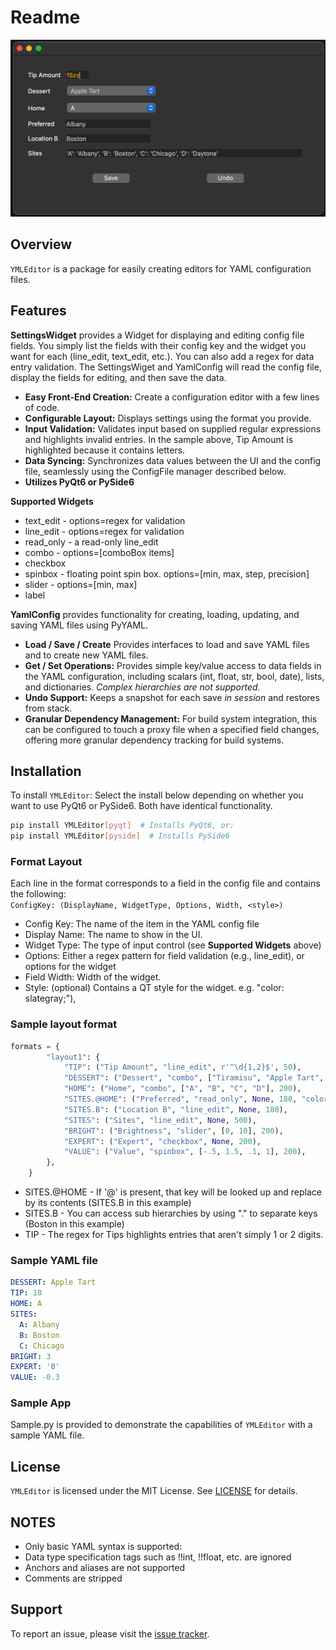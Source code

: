 # Readme

<img width="622" alt="sample" src="https://github.com/corb555/YMLEditor/blob/62749ffe58806449d0adba7040e1157ae4b184c2/images/YMLEditor.png?raw=true">

## Overview

`YMLEditor` is a package for easily creating editors for YAML configuration files.  

## Features

**SettingsWidget** provides a Widget for displaying and editing config file fields. You
simply list the fields with their config key and the widget you want for each (line_edit, text_edit, etc.). You can also add a regex for data entry validation. The SettingsWiget and YamlConfig  will
read the config file, display the fields for editing, and then save the data.

- **Easy Front-End Creation:** Create a configuration editor with a few lines of code.
- **Configurable Layout:** Displays settings using the format you provide.
- **Input Validation:** Validates input based on supplied regular expressions and 
highlights invalid entries. In the sample above, Tip Amount is highlighted because it contains letters.
- **Data Syncing:** Synchronizes data values between the UI and the config file, seamlessly using the
  ConfigFile manager described below.
- **Utilizes PyQt6 or PySide6**

**Supported Widgets** 

- text_edit - options=regex for validation
- line_edit - options=regex for validation
- read_only - a read-only line_edit
- combo - options=[comboBox items]
- checkbox
- spinbox - floating point spin box.  options=[min, max, step, precision]
- slider - options=[min, max]
- label

**YamlConfig** provides functionality for creating, loading, updating, and saving YAML files using PyYAML.

- **Load / Save / Create** Provides interfaces to load and save YAML files and to create new YAML files.
- **Get / Set Operations:** Provides simple key/value access to data fields in the YAML configuration, including
scalars (int, float, str, bool, date), lists, and dictionaries.  _Complex  hierarchies are not supported._
- **Undo Support:** Keeps a snapshot for each save _in session_ and restores from stack.
- **Granular Dependency Management:** For build system integration, this can be configured to touch a proxy file 
when a specified field changes, offering more granular dependency tracking for build systems.

## Installation

To install `YMLEditor`:
Select the install below depending on whether you want to use PyQt6 or PySide6.  Both have identical functionality.

```bash
pip install YMLEditor[pyqt]  # Installs PyQt6, or:
pip install YMLEditor[pyside]  # Installs PySide6
```

### Format Layout

Each line in the format corresponds to a field in the config file and contains the following:  
`ConfigKey: (DisplayName, WidgetType, Options, Width, <style>)`

- Config Key: The name of the item in the YAML config file
- Display Name: The name to show in the UI.
- Widget Type: The type of input control (see **Supported Widgets** above)
- Options: Either a regex pattern for field validation (e.g., line_edit), 
       or options for the widget
- Field Width: Width of the widget.
- Style: (optional) Contains a QT style for the widget. e.g. "color: slategray;"),

### Sample layout format

```python
formats = {
        "layout1": {
            "TIP": ("Tip Amount", "line_edit", r'^\d{1,2}$', 50),
            "DESSERT": ("Dessert", "combo", ["Tiramisu", "Apple Tart", "Cheesecake"], 200),
            "HOME": ("Home", "combo", ["A", "B", "C", "D"], 200),
            "SITES.@HOME": ("Preferred", "read_only", None, 180, "color: slategray;"),
            "SITES.B": ("Location B", "line_edit", None, 180),
            "SITES": ("Sites", "line_edit", None, 500),
            "BRIGHT": ("Brightness", "slider", [0, 10], 200),
            "EXPERT": ("Expert", "checkbox", None, 200),
            "VALUE": ("Value", "spinbox", [-.5, 1.5, .1, 1], 200),
        },
    }
```
- SITES.@HOME - If '@' is present, that key will be looked up and replace by its contents (SITES.B in this example)
- SITES.B - You can access sub hierarchies by using "." to separate keys (Boston in this example)
- TIP - The regex for Tips highlights entries that aren't simply 1 or 2 digits.

### Sample YAML file

```yaml
DESSERT: Apple Tart
TIP: 18
HOME: A
SITES:
  A: Albany
  B: Boston
  C: Chicago
BRIGHT: 3
EXPERT: '0'
VALUE: -0.3
  ```

### Sample App

Sample.py is provided to demonstrate the capabilities of `YMLEditor` with a sample YAML file.

## License

`YMLEditor` is licensed under the MIT License. See [LICENSE](LICENSE) for details.

## NOTES
- Only basic YAML syntax is supported:
- Data type specification tags such as !!int, !!float, etc. are ignored
- Anchors and aliases are not supported
- Comments are stripped

## Support
To report an issue, please visit the [issue tracker](https://github.com/corb555/YMLEditor/issues).